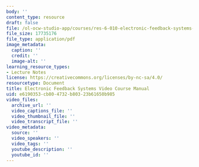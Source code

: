 ```yaml
---
body: ''
content_type: resource
draft: false
file: /ol-ocw-studio-app/courses/res-6-010-electronic-feedback-systems-spring-2013/mitres_6-010s13_lecandsols.pdf
file_size: 17735176
file_type: application/pdf
image_metadata:
  caption: ''
  credit: ''
  image-alt: ''
learning_resource_types:
- Lecture Notes
license: https://creativecommons.org/licenses/by-nc-sa/4.0/
resourcetype: Document
title: Electronic Feedback Systems Video Course Manual
uid: e6190353-cb80-4732-b803-23b61650b985
video_files:
  archive_url: ''
  video_captions_file: ''
  video_thumbnail_file: ''
  video_transcript_file: ''
video_metadata:
  source: ''
  video_speakers: ''
  video_tags: ''
  youtube_description: ''
  youtube_id: ''
---
```

